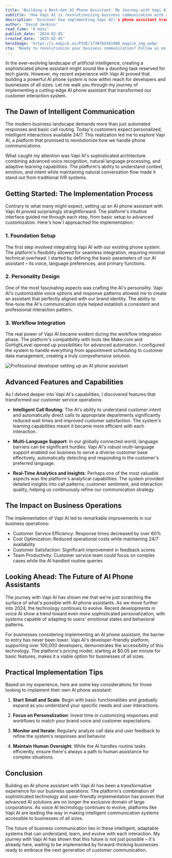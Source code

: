 ```yaml
---
title: 'Building a Next-Gen AI Phone Assistant: My Journey with Vapi AI'
subtitle: 'How Vapi AI is revolutionizing business communication with accessible AI phone assistants'
description: 'Discover how implementing Vapi AI\'s phone assistant transformed our customer service operations, reducing response times by 60% while maintaining 24/7 availability. Learn about the straightforward implementation process, advanced features, and practical tips for businesses looking to embrace AI-powered communication systems.'
author: 'David Jenkins'
read_time: '8 mins'
publish_date: '2024-02-05'
created_date: '2025-02-05'
heroImage: 'https://i.magick.ai/PIXE/1738764361908_magick_img.webp'
cta: 'Ready to revolutionize your business communication? Follow us on LinkedIn for more insights on AI implementation and stay updated on the latest developments in intelligent phone systems.'
---
```


In the ever-evolving landscape of artificial intelligence, creating a sophisticated phone assistant might sound like a daunting task reserved for tech giants. However, my recent experience with Vapi AI proved that building a powerful AI phone system is now within reach for developers and businesses of all sizes. Let me walk you through my journey of implementing a cutting-edge AI phone assistant that transformed our customer interaction system.

## The Dawn of Intelligent Communication

The modern business landscape demands more than just automated responses and basic call routing. Today's customers expect personalized, intelligent interactions available 24/7. This realization led me to explore Vapi AI, a platform that promised to revolutionize how we handle phone communications.

What caught my attention was Vapi AI's sophisticated architecture combining advanced voice recognition, natural language processing, and adaptive learning capabilities. The platform's ability to understand context, emotion, and intent while maintaining natural conversation flow made it stand out from traditional IVR systems.

## Getting Started: The Implementation Process

Contrary to what many might expect, setting up an AI phone assistant with Vapi AI proved surprisingly straightforward. The platform's intuitive interface guided me through each step, from basic setup to advanced customization. Here's how I approached the implementation:

### 1. Foundation Setup

The first step involved integrating Vapi AI with our existing phone system. The platform's flexibility allowed for seamless integration, requiring minimal technical overhead. I started by defining the basic parameters of our AI assistant – its voice, language preferences, and primary functions.

### 2. Personality Design

One of the most fascinating aspects was crafting the AI's personality. Vapi AI's customizable voice options and response patterns allowed me to create an assistant that perfectly aligned with our brand identity. The ability to fine-tune the AI's communication style helped establish a consistent and professional interaction pattern.

### 3. Workflow Integration

The real power of Vapi AI became evident during the workflow integration phase. The platform's compatibility with tools like Make.com and GoHighLevel opened up possibilities for advanced automation. I configured the system to handle everything from appointment scheduling to customer data management, creating a truly comprehensive solution.

![Professional developer setting up an AI phone assistant](https://i.magick.ai/PIXE/1738764361911_magick_img.webp)

## Advanced Features and Capabilities

As I delved deeper into Vapi AI's capabilities, I discovered features that transformed our customer service operations:

- **Intelligent Call Routing**: The AI's ability to understand customer intent and automatically direct calls to appropriate departments significantly reduced wait times and improved customer satisfaction. The system's learning capabilities meant it became more efficient with each interaction.

- **Multi-Language Support**: In our globally connected world, language barriers can be significant hurdles. Vapi AI's robust multi-language support enabled our business to serve a diverse customer base effectively, automatically detecting and responding in the customer's preferred language.

- **Real-Time Analytics and Insights**: Perhaps one of the most valuable aspects was the platform's analytical capabilities. The system provided detailed insights into call patterns, customer sentiment, and interaction quality, helping us continuously refine our communication strategy.

## The Impact on Business Operations

The implementation of Vapi AI led to remarkable improvements in our business operations:

- Customer Service Efficiency: Response times decreased by over 60%
- Cost Optimization: Reduced operational costs while maintaining 24/7 availability
- Customer Satisfaction: Significant improvement in feedback scores
- Team Productivity: Customer service team could focus on complex cases while the AI handled routine queries

## Looking Ahead: The Future of AI Phone Assistants

The journey with Vapi AI has shown me that we're just scratching the surface of what's possible with AI phone assistants. As we move further into 2024, the technology continues to evolve. Recent developments in voice AI show a trend toward even more sophisticated personalization, with systems capable of adapting to users' emotional states and behavioral patterns.

For businesses considering implementing an AI phone assistant, the barrier to entry has never been lower. Vapi AI's developer-friendly platform, supporting over 100,000 developers, demonstrates the accessibility of this technology. The platform's pricing model, starting at $0.05 per minute for basic features, makes it a viable option for businesses of all sizes.

## Practical Implementation Tips

Based on my experience, here are some key considerations for those looking to implement their own AI phone assistant:

1. **Start Small and Scale**: Begin with basic functionalities and gradually expand as you understand your specific needs and user interactions.

2. **Focus on Personalization**: Invest time in customizing responses and workflows to match your brand voice and customer expectations.

3. **Monitor and Iterate**: Regularly analyze call data and user feedback to refine the system's responses and behavior.

4. **Maintain Human Oversight**: While the AI handles routine tasks efficiently, ensure there's always a path to human assistance for complex situations.

## Conclusion

Building an AI phone assistant with Vapi AI has been a transformative experience for our business operations. The platform's combination of sophisticated technology and user-friendly implementation has proven that advanced AI solutions are no longer the exclusive domain of large corporations. As voice AI technology continues to evolve, platforms like Vapi AI are leading the way in making intelligent communication systems accessible to businesses of all sizes.

The future of business communication lies in these intelligent, adaptable systems that can understand, learn, and evolve with each interaction. My journey with Vapi AI has shown that this future is not just possible – it's already here, waiting to be implemented by forward-thinking businesses ready to embrace the next generation of customer communication.